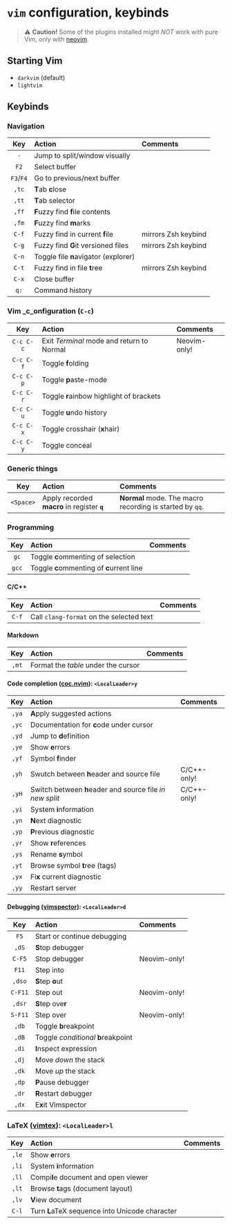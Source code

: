 `vim` configuration, keybinds
=============================

> :warning: **Caution!** Some of the plugins installed might *NOT* work with pure Vim, only with [neovim](http://neovim.io).

Starting Vim
------------

 * `darkvim` (default)
 * `lightvim`

Keybinds
--------

### Navigation

| Key       | Action                               | Comments            |
|:---------:|:-------------------------------------|:--------------------|
| `-`       | Jump to split/window visually        |                     |
| `F2`      | Select buffer                        |                     |
| `F3`/`F4` | Go to previous/next buffer           |                     |
| `,tc`     | **T**ab **c**lose                    |                     |
| `,tt`     | **T**ab selector                     |                     |
| `,ff`     | **F**uzzy find **f**ile contents     |                     |
| `,fm`     | **F**uzzy find **m**arks             |                     |
| `C-f`     | Fuzzy find in current **f**ile       | mirrors Zsh keybind |
| `C-g`     | Fuzzy find **G**it versioned files   | mirrors Zsh keybind |
| `C-n`     | Toggle file **n**avigator (explorer) |                     |
| `C-t`     | Fuzzy find in file **t**ree          | mirrors Zsh keybind |
| `C-x`     | Close buffer                         |                     |
| `q:`      | Command history                      |                     |

### Vim _c_onfiguration (`C-c`)


| Key       | Action                                    | Comments     |
|:---------:|:------------------------------------------|:-------------|
| `C-c C-c` | Exit _Terminal_ mode and return to Normal | Neovim-only! |
| `C-c C-f` | Toggle **f**olding                        |              |
| `C-c C-p` | Toggle **p**aste-mode                     |              |
| `C-c C-r` | Toggle **r**ainbow highlight of brackets  |              |
| `C-c C-u` | Toggle **u**ndo history                   |              |
| `C-c C-x` | Toggle crosshair (**x**hair)              |              |
| `C-c C-y` | Toggle conceal                            |              |

### Generic things

| Key       | Action                                       | Comments                                                 |
|:---------:|:---------------------------------------------|:---------------------------------------------------------|
| `<Space>` | Apply recorded **macro** in register **`q`** | **Normal** mode. The macro recording is started by `qq`. |

### Programming

| Key   | Action                                    | Comments |
|:-----:|:------------------------------------------|:---------|
| `gc`  | Toggle **c**ommenting of selection        |          |
| `gcc` | Toggle **c**ommenting of **c**urrent line |          |

#### C/C++

| Key   | Action                                   | Comments |
|:-----:|:-----------------------------------------|:---------|
| `C-f` | Call `clang-format` on the selected text |          |


#### Markdown
| Key   | Action                              | Comments |
|:-----:|:------------------------------------|:---------|
| `,mt` | Format the *table* under the cursor |          |

#### Code completion ([coc.nvim](http://github.com/neoclide/coc.nvim)): `<LocalLeader>y`

| Key   | Action                                                   | Comments    |
|:-----:|:---------------------------------------------------------|:------------|
| `,ya` | **A**pply suggested actions                              |             |
| `,yc` | Documentation for **c**ode under cursor                  |             |
| `,yd` | Jump to **d**efinition                                   |             |
| `,ye` | Show **e**rrors                                          |             |
| `,yf` | Symbol **f**inder                                        |             |
| `,yh` | Swutch between **h**eader and source file                | C/C++-only! |
| `,yH` | Switch between **h**eader and source file _in new split_ | C/C++-only! |
| `,yi` | System **i**nformation                                   |             |
| `,yn` | **N**ext diagnostic                                      |             |
| `,yp` | **P**revious diagnostic                                  |             |
| `,yr` | Show **r**eferences                                      |             |
| `,ys` | Rename **s**ymbol                                        |             |
| `,yt` | Browse symbol **t**ree (tags)                            |             |
| `,yx` | Fi**x** current diagnostic                               |             |
| `,yy` | Restart server                                           |             |

#### Debugging ([vimspector](http://github.com/puremourning/vimspector)): `<LocalLeader>d`

| Key     | Action                              | Comments     |
|:-------:|:------------------------------------|:-------------|
| `F5`    | Start or continue debugging         |              |
| `,dS`   | **S**top debugger                   |              |
| `C-F5`  | Stop debugger                       | Neovim-only! |
| `F11`   | Step into                           |              |
| `,dso`  | **S**tep **o**ut                    |              |
| `C-F11` | Step out                            | Neovim-only! |
| `,dsr`  | **S**tep ove**r**                   |              |
| `S-F11` | Step over                           | Neovim-only! |
| `,db`   | Toggle **b**reakpoint               |              |
| `,dB`   | Toggle _conditional_ **b**reakpoint |              |
| `,di`   | **I**nspect expression              |              |
| `,dj`   | Move _down_ the stack               |              |
| `,dk`   | Move _up_ the stack                 |              |
| `,dp`   | **P**ause debugger                  |              |
| `,dr`   | **R**estart debugger                |              |
| `,dx`   | E**x**it Vimspector                 |              |

### LaTeX ([vimtex](http://github.com/lervag/vimtex)): `<LocalLeader>l`

| Key   | Action                                         | Comments |
|:-----:|:-----------------------------------------------|:---------|
| `,le` | Show **e**rrors                                |          |
| `,li` | System **i**nformation                         |          |
| `,ll` | Compi**l**e document and open viewer           |          |
| `,lt` | Browse **t**ags (document layout)              |          |
| `,lv` | **V**iew document                              |          |
| `C-l` | Turn **L**aTeX sequence into Unicode character |          |
